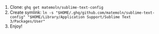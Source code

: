 1. Clone: `ghq get matemoln/sublime-text-config`
2. Create symlink: `ln -s "$HOME/.ghq/github.com/matemoln/sublime-text-config" "$HOME/Library/Application Support/Sublime Text 3/Packages/User"`
3. Enjoy!
